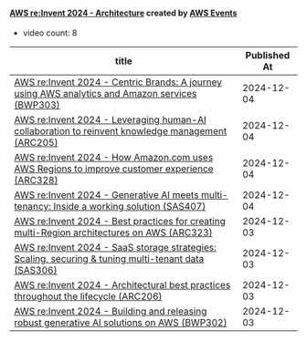 

#### [AWS re:Invent 2024 - Architecture](https://www.youtube.com/playlist?list=PL2yQDdvlhXf87XP-v6toFBLROmrJqApP7) created by [AWS Events](https://www.youtube.com/channel/UCdoadna9HFHsxXWhafhNvKw)

* video count: 8 

| title                                                                                                                                              | Published At |
| -------------------------------------------------------------------------------------------------------------------------------------------------- | ------------ |
| [AWS re:Invent 2024 - Centric Brands: A journey using AWS analytics and Amazon services (BWP303)](https://www.youtube.com/watch?v=u99zF_XOxq8)     | 2024-12-04   |
| [AWS re:Invent 2024 - Leveraging human-AI collaboration to reinvent knowledge management (ARC205)](https://www.youtube.com/watch?v=BiAcK5wI6fQ)    | 2024-12-04   |
| [AWS re:Invent 2024 - How Amazon.com uses AWS Regions to improve customer experience (ARC328)](https://www.youtube.com/watch?v=q0McaAp0iGY)        | 2024-12-04   |
| [AWS re:Invent 2024 - Generative AI meets multi-tenancy: Inside a working solution (SAS407)](https://www.youtube.com/watch?v=hq3h5HNIBPE)          | 2024-12-04   |
| [AWS re:Invent 2024 - Best practices for creating multi-Region architectures on AWS (ARC323)](https://www.youtube.com/watch?v=CbkqQznZS9Y)         | 2024-12-03   |
| [AWS re:Invent 2024 - SaaS storage strategies: Scaling, securing & tuning multi-tenant data (SAS306)](https://www.youtube.com/watch?v=rIyvHoIK-V4) | 2024-12-03   |
| [AWS re:Invent 2024 - Architectural best practices throughout the lifecycle (ARC206)](https://www.youtube.com/watch?v=Ru_FWuZXPJI)                 | 2024-12-03   |
| [AWS re:Invent 2024 - Building and releasing robust generative AI solutions on AWS (BWP302)](https://www.youtube.com/watch?v=5eb-sdejz-o)          | 2024-12-03   |